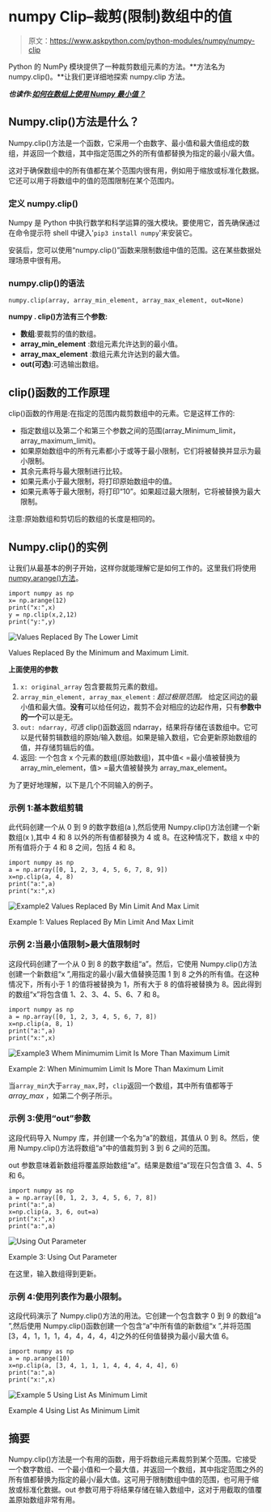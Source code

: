 # numpy Clip–裁剪(限制)数组中的值

> 原文：<https://www.askpython.com/python-modules/numpy/numpy-clip>

Python 的 NumPy 模块提供了一种裁剪数组元素的方法。**方法名为 numpy.clip()。**让我们更详细地探索 numpy.clip 方法。

***也读作:[如何在数组上使用 Numpy 最小值？](https://www.askpython.com/python-modules/numpy/numpy-minimum-on-arrays)***

## Numpy.clip()方法是什么？

Numpy.clip()方法是一个函数，它采用一个由数字、最小值和最大值组成的数组，并返回一个数组，其中指定范围之外的所有值都替换为指定的最小/最大值。

这对于确保数组中的所有值都在某个范围内很有用，例如用于缩放或标准化数据。它还可以用于将数组中的值的范围限制在某个范围内。

### 定义 numpy.clip()

Numpy 是 Python 中执行数学和科学运算的强大模块。要使用它，首先确保通过在命令提示符 shell 中键入'`pip3 install numpy`'来安装它。

安装后，您可以使用“numpy.clip()”函数来限制数组中值的范围。这在某些数据处理场景中很有用。

### numpy.clip()的语法

```
numpy.clip(array, array_min_element, array_max_element, out=None) 

```

**numpy . clip()方法有三个参数:**

*   **数组**:要裁剪的值的数组。
*   **array_min_element** :数组元素允许达到的最小值。
*   **array_max_element** :数组元素允许达到的最大值。
*   **out(可选)**:可选输出数组。

## clip()函数的工作原理

clip()函数的作用是:在指定的范围内裁剪数组中的元素。它是这样工作的:

*   指定数组以及第二个和第三个参数之间的范围(array_Minimum_limit，array_maximum_limit)。
*   如果原始数组中的所有元素都小于或等于最小限制，它们将被替换并显示为最小限制。
*   其余元素将与最大限制进行比较。
*   如果元素小于最大限制，将打印原始数组中的值。
*   如果元素等于最大限制，将打印“10”。如果超过最大限制，它将被替换为最大限制。

注意:原始数组和剪切后的数组的长度是相同的。

## Numpy.clip()的实例

让我们从最基本的例子开始，这样你就能理解它是如何工作的。这里我们将使用 [numpy.arange()方法](https://www.askpython.com/python-modules/numpy/numpy-arange-method-in-python)。

```
import numpy as np
x= np.arange(12)  
print("x:",x)
y = np.clip(x,2,12)
print("y:",y)

```

![Values Replaced By The Lower Limit](img/23da4bc92253ff45601f45c40c3ddea5.png)

Values Replaced By the Minimum and Maximum Limit.

**上面使用的参数**

1.  `x: original_array`
    包含要裁剪元素的数组。
2.  `array_min_element, array_max_element` : *超过极限范围。*
    给定区间边的最小值和最大值。**没有**可以给任何边，裁剪不会对相应的边起作用，只有**参数中的一个**可以是无。
3.  `out: ndarray,` *可选*
    clip()函数返回 ndarray，结果将存储在该数组中。它可以是代替剪辑数组的原始/输入数组。如果是输入数组，它会更新原始数组的值，并存储剪辑后的值。
4.  返回:
    一个包含 x 个元素的数组(原始数组)，其中值< =最小值被替换为 array_min_element，值> =最大值被替换为 array_max_element。

为了更好地理解，以下是几个不同输入的例子。

### 示例 1:基本数组剪辑

此代码创建一个从 0 到 9 的数字数组(a ),然后使用 Numpy.clip()方法创建一个新数组(x ),其中 4 和 8 以外的所有值都替换为 4 或 8。在这种情况下，数组 x 中的所有值将介于 4 和 8 之间，包括 4 和 8。

```
import numpy as np
a = np.array([0, 1, 2, 3, 4, 5, 6, 7, 8, 9])
x=np.clip(a, 4, 8)
print("a:",a)
print("x:",x)

```

![Example2 Values Replaced By Min Limit And Max Limit](img/312c4cf2e0bcc7144d1615d30fa5b26b.png)

Example 1: Values Replaced By Min Limit And Max Limit

### 示例 2:当最小值限制>最大值限制时

这段代码创建了一个从 0 到 8 的数字数组“a”。然后，它使用 Numpy.clip()方法创建一个新数组“x ”,用指定的最小/最大值替换范围 1 到 8 之外的所有值。在这种情况下，所有小于 1 的值将被替换为 1，所有大于 8 的值将被替换为 8。因此得到的数组“x”将包含值 1、2、3、4、5、6、7 和 8。

```
import numpy as np
a = np.array([0, 1, 2, 3, 4, 5, 6, 7, 8])
x=np.clip(a, 8, 1)
print("a:",a)
print("x:",x)

```

![Example3 Whem Minimumim Limit Is More Than Maximum Limit](img/ec5916cc52ddb9ad34367b0408ffd25f.png)

Example 2: When Minimumim Limit Is More Than Maximum Limit

当`array_min`大于`array_max,`时，`clip`返回一个数组，其中所有值都等于 *array_max* ，如第二个例子所示。

### 示例 3:使用“out”参数

这段代码导入 Numpy 库，并创建一个名为“a”的数组，其值从 0 到 8。然后，使用 Numpy.clip()方法将数组“a”中的值裁剪到 3 到 6 之间的范围。

out 参数意味着新数组将覆盖原始数组“a”。结果是数组“a”现在只包含值 3、4、5 和 6。

```
import numpy as np
a = np.array([0, 1, 2, 3, 4, 5, 6, 7, 8])
print("a:",a)
x=np.clip(a, 3, 6, out=a)
print("x:",x)
print("a:",a)

```

![Using Out Parameter](img/9553c4bbff5da3ddf6998783b189836f.png)

Example 3: Using Out Parameter

在这里，输入数组得到更新。

### 示例 4:使用列表作为最小限制。

这段代码演示了 Numpy.clip()方法的用法。它创建一个包含数字 0 到 9 的数组“a ”,然后使用 Numpy.clip()函数创建一个包含“a”中所有值的新数组“x ”,并将范围[3，4，1，1，1，4，4，4，4，4]之外的任何值替换为最小/最大值 6。

```
import numpy as np
a = np.arange(10)
x=np.clip(a, [3, 4, 1, 1, 1, 4, 4, 4, 4, 4], 6)
print("a:",a)
print("x:",x)

```

![Example 5 Using List As Minimum Limit](img/73310ffc0e322de864dd7b0bfd037fce.png)

Example 4 Using List As Minimum Limit

## 摘要

Numpy.clip()方法是一个有用的函数，用于将数组元素裁剪到某个范围。它接受一个数字数组、一个最小值和一个最大值，并返回一个数组，其中指定范围之外的所有值都替换为指定的最小/最大值。这可用于限制数组中值的范围，也可用于缩放或标准化数据。out 参数可用于将结果存储在输入数组中，这对于用截取的值覆盖原始数组非常有用。